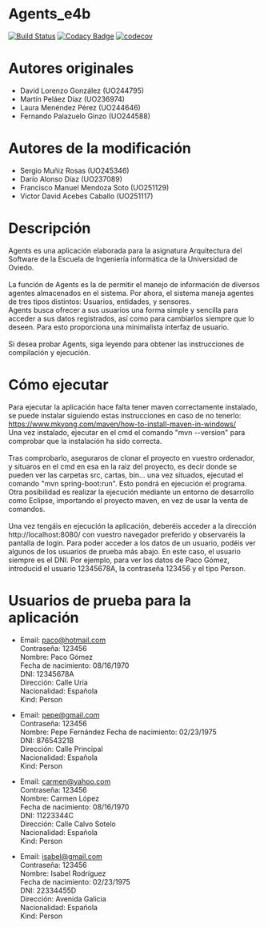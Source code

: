 

# Agents_e4b

[![Build Status](https://travis-ci.org/Arquisoft/Agents_e4b.svg?branch=master)](https://travis-ci.org/Arquisoft/Agents_e4b)
[![Codacy Badge](https://api.codacy.com/project/badge/Grade/e680327c40a44a6b8378a8171066e341)](https://www.codacy.com/app/jelabra/Agents_e4b?utm_source=github.com&utm_medium=referral&utm_content=Arquisoft/Agents_e4b&utm_campaign=badger)
[![codecov](https://codecov.io/gh/Arquisoft/Agents_e4b/branch/master/graph/badge.svg)](https://codecov.io/gh/Arquisoft/Agents_e4b)

# Autores originales

- David Lorenzo González (UO244795)
- Martín Peláez Díaz (UO236974)
- Laura Menéndez Pérez (UO244646)
- Fernando Palazuelo Ginzo (UO244588)

# Autores de la modificación
- Sergio Muñiz Rosas (UO245346)
- Darío Alonso Díaz (UO237089)
- Francisco Manuel Mendoza Soto (UO251129)
- Victor David Acebes Caballo (UO251117)

# Descripción

Agents es una aplicación elaborada para la asignatura Arquitectura del Software de la Escuela de Ingeniería informática de la Universidad de Oviedo.
<br><br>
La función de Agents es la de permitir el manejo de información de diversos agentes almacenados en el sistema. Por ahora, el sistema maneja agentes de tres tipos distintos: Usuarios, entidades, y sensores.<br>
Agents busca ofrecer a sus usuarios una forma simple y sencilla para acceder a sus datos registrados, así como para cambiarlos siempre que lo deseen. Para esto proporciona una minimalista interfaz de usuario.
<br><br>
Si desea probar Agents, siga leyendo para obtener las instrucciones de compilación y ejecución.

# Cómo ejecutar
Para ejecutar la aplicación hace falta tener maven correctamente instalado, se puede instalar siguiendo estas instrucciones en caso de no tenerlo: https://www.mkyong.com/maven/how-to-install-maven-in-windows/ <br> 
Una vez instalado, ejecutar en el cmd el comando "mvn --version" para comprobar que la instalación ha sido correcta.
<br><br>
Tras comprobarlo, aseguraros de clonar el proyecto en vuestro ordenador, y situaros en el cmd en esa en la raiz del proyecto, es decir donde se pueden ver las carpetas src, cartas, bin... una vez situados, ejecutad el comando "mvn spring-boot:run". Esto pondrá en ejecución el programa.<br>
Otra posibilidad es realizar la ejecución mediante un entorno de desarrollo como Eclipse, importando el proyecto maven, en vez de usar la venta de comandos.
<br><br>
Una vez tengáis en ejecución la aplicación, deberéis acceder a la dirección http://localhost:8080/ con vuestro navegador preferido y observaréis la pantalla de login. Para poder acceder a los datos de un usuario, podéis ver algunos de los usuarios de prueba más abajo. En este caso, el usuario siempre es el DNI. Por ejemplo, para ver los datos de Paco Gómez, introducid el usuario 12345678A, la contraseña 123456 y el tipo Person.

# Usuarios de prueba para la aplicación

- Email: paco@hotmail.com <br>
  Contraseña: 123456 <br>
  Nombre: Paco Gómez <br>
  Fecha de nacimiento: 08/16/1970 <br>
  DNI: 12345678A <br>
  Dirección: Calle Uría <br>
  Nacionalidad: Española <br>
  Kind: Person  <br>

- Email: pepe@gmail.com <br>
 Contraseña: 123456 <br>
 Nombre: Pepe Fernández
 Fecha de nacimiento: 02/23/1975 <br>
 DNI: 87654321B <br>
 Dirección: Calle Principal <br>
 Nacionalidad: Española <br>
 Kind: Person  <br>

- Email: carmen@yahoo.com <br>
 Contraseña: 123456 <br>
 Nombre: Carmen López <br>
 Fecha de nacimiento: 08/16/1970 <br>
 DNI: 11223344C <br>
 Dirección: Calle Calvo Sotelo <br>
 Nacionalidad: Española <br>
 Kind: Person  <br>

- Email: isabel@gmail.com <br>
 Contraseña: 123456 <br>
 Nombre: Isabel Rodríguez <br>
 Fecha de nacimiento: 02/23/1975 <br>
 DNI: 22334455D <br>
 Dirección: Avenida Galicia <br>
 Nacionalidad: Española <br>
 Kind: Person  <br>


